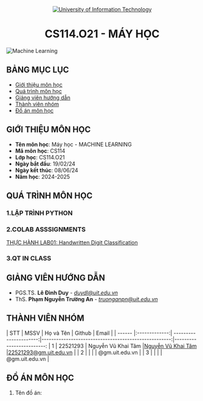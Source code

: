 <p align="center">
  <a href="https://www.uit.edu.vn/" title="Trường Đại học Công nghệ Thông tin" style="border: 5;">
    <img src="https://i.imgur.com/WmMnSRt.png" alt="University of Information Technology">
  </a>
</p>
<!-- Title -->
<h1 align="center"><b>CS114.O21 - MÁY HỌC</b></h1>
<img align="center" src="https://www.smartdatacollective.com/wp-content/uploads/2021/06/machine-learning-helps-life-insurance-scaled.jpg" alt="Machine Learning">

## BẢNG MỤC LỤC
* [ Giới thiệu môn học](#gioithieumonhoc)
* [Quá trình môn học](#quatrinh)
* [ Giảng viên hướng dẫn](#giangvien)
* [ Thành viên nhóm](#thanhvien)
* [ Đồ án môn học](#doan)
## GIỚI THIỆU MÔN HỌC
<a name="gioithieumonhoc"></a>
* **Tên môn học**: Máy học - MACHINE LEARNING
* **Mã môn học**: CS114
* **Lớp học**: CS114.O21
* **Ngày bắt đầu**: 19/02/24
* **Ngày kết thúc**: 08/06/24
* **Năm học**: 2024-2025
## QUÁ TRÌNH MÔN HỌC
<a name ="quatrinh"></a>
### 1.LẬP TRÌNH PYTHON


<a name ="colab"></a>
### 2.COLAB ASSSIGNMENTS
[THỰC HÀNH LAB01: Handwritten Digit Classification](https://github.com/p-kTmm/CS114.O21/tree/main/LAB01)


<a name ="QT"></a>
### 3.QT IN CLASS

## GIẢNG VIÊN HƯỚNG DẪN
<a name="giangvien"></a>
* PGS.TS. **Lê Đình Duy** - *duydl@uit.edu.vn*
* ThS. **Phạm Nguyễn Trường An** - *truonganpn@uit.edu.vn*

## THÀNH VIÊN NHÓM
<a name="thanhvien"></a>
| STT    | MSSV          | Họ và Tên              | Github                                               | Email                   |
| ------ |:-------------:| ----------------------:|-----------------------------------------------------:|-------------------------:
| 1      | 22521293      | Nguyễn Vũ Khai Tâm     |[Nguyễn Vũ Khai Tâm](https://github.com/vd)           |22521293@gm.uit.edu.vn   |
| 2      |               |                        |                                                      |        @gm.uit.edu.vn   |
| 3      |               |                        |                                                      |        @gm.uit.edu.vn   |

## ĐỒ ÁN MÔN HỌC
<a name="doan"></a>
1. Tên đồ án:
